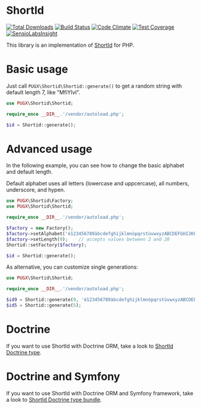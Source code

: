 ShortId
=======

[![Total Downloads](https://poser.pugx.org/pugx/shortid-php/downloads.png)](https://packagist.org/packages/pugx/shortid-php)
[![Build Status](https://travis-ci.org/PUGX/shortid-php.png?branch=master)](https://travis-ci.org/PUGX/shortid-php)
[![Code Climate](https://codeclimate.com/github/PUGX/shortid-php/badges/gpa.svg)](https://codeclimate.com/github/PUGX/shortid-php)
[![Test Coverage](https://codeclimate.com/github/PUGX/shortid-php/badges/coverage.svg)](https://codeclimate.com/github/PUGX/shortid-php/coverage)
[![SensioLabsInsight](https://insight.sensiolabs.com/projects/058a0905-b889-49a4-9752-766787fcaeae/mini.png)](https://insight.sensiolabs.com/projects/058a0905-b889-49a4-9752-766787fcaeae)

This library is an implementation of [ShortId](https://github.com/dylang/shortid) for PHP.

Basic usage
===========

Just call ``PUGX\Shortid\Shortid::generate()`` to get a random string with default length 7, like "MfiYIvI".

``` php
use PUGX\Shortid\Shortid;

require_once __DIR__.'/vendor/autoload.php';

$id = Shortid::generate();

```

Advanced usage
==============

In the following example, you can see how to change the basic alphabet and default length.

Default alphabet uses all letters (lowercase and uppcercase), all numbers, underscore, and hypen.

``` php
use PUGX\Shortid\Factory;
use PUGX\Shortid\Shortid;

require_once __DIR__.'/vendor/autoload.php';

$factory = new Factory();
$factory->setAlphabet('é123456789àbcdefghìjklmnòpqrstùvwxyzABCDEFGHIJKLMNOPQRSTUVWX.!@|');    // must be 64 characters long
$factory->setLength(9);    // accepts values between 2 and 20
Shortid::setFactory($factory);

$id = Shortid::generate();
```

As alternative, you can customize single generations:

``` php
use PUGX\Shortid\Shortid;

require_once __DIR__.'/vendor/autoload.php';

$id9 = Shortid::generate(9, 'é123456789àbcdefghìjklmnòpqrstùvwxyzABCDEFGHIJKLMNOPQRSTUVWX.!@|');
$id5 = Shortid::generate(5);

```

Doctrine
========

If you want to use ShortId with Doctrine ORM, take a look to
[ShortId Doctrine type](https://github.com/PUGX/shortid-doctrine).


Doctrine and Symfony
====================

If you want to use ShortId with Doctrine ORM and Symfony framework, take a look to
[ShortId Doctrine type bundle](https://github.com/PUGX/shortid-doctrine-bundle).
